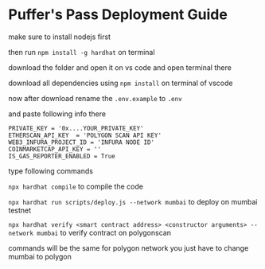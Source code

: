 # Puffer's Pass Deployment Guide

make sure to install nodejs first

then run `npm install -g hardhat` on terminal

download the folder and open it on vs code and open terminal there

download all dependencies using `npm install` on terminal of vscode

now after download rename the `.env.example` to `.env`

and paste following info there

```
PRIVATE_KEY = '0x....YOUR_PRIVATE_KEY'
ETHERSCAN_API_KEY  = 'POLYGON SCAN API KEY'
WEB3_INFURA_PROJECT_ID = 'INFURA NODE ID'
COINMARKETCAP_API_KEY = ''
IS_GAS_REPORTER_ENABLED = True
```

type following commands

`npx hardhat compile` to compile the code

`npx hardhat run scripts/deploy.js --network mumbai` to deploy on mumbai testnet

`npx hardhat verify <smart contract address> <constructor arguments> --network mumbai` to verify contract on polygonscan

commands will be the same for polygon network you just have to change mumbai to polygon
